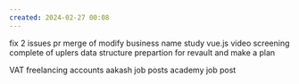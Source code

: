 ```yaml
---
created: 2024-02-27 00:08
---
```

fix 2 issues
pr merge of modify business name
study vue.js
video screening complete of uplers
data structure prepartion for revault and make a plan

VAT 
freelancing accounts
aakash job posts
academy job post

